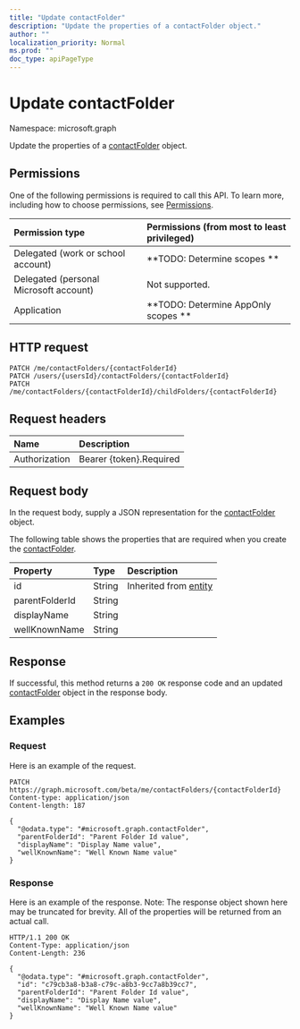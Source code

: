 ```yaml
---
title: "Update contactFolder"
description: "Update the properties of a contactFolder object."
author: ""
localization_priority: Normal
ms.prod: ""
doc_type: apiPageType
---
```


# Update contactFolder

Namespace: microsoft.graph

Update the properties of a [contactFolder](../resources/contactfolder.md) object.

## Permissions
One of the following permissions is required to call this API. To learn more, including how to choose permissions, see [Permissions](/concepts/permissions-reference.md).

|Permission type|Permissions (from most to least privileged)|
|:---|:---|
|Delegated (work or school account)|**TODO: Determine scopes **|
|Delegated (personal Microsoft account)|Not supported.|
|Application|**TODO: Determine AppOnly scopes **|

## HTTP request
<!-- {
  "blockType": "ignored"
}
-->
``` http
PATCH /me/contactFolders/{contactFolderId}
PATCH /users/{usersId}/contactFolders/{contactFolderId}
PATCH /me/contactFolders/{contactFolderId}/childFolders/{contactFolderId}
```

## Request headers
|Name|Description|
|:---|:---|
|Authorization|Bearer {token}.Required|

## Request body
In the request body, supply a JSON representation for the [contactFolder](../resources/contactfolder.md) object.

The following table shows the properties that are required when you create the [contactFolder](../resources/contactfolder.md).

|Property|Type|Description|
|:---|:---|:---|
|id|String| Inherited from [entity](../resources/entity.md)|
|parentFolderId|String||
|displayName|String||
|wellKnownName|String||



## Response
If successful, this method returns a `200 OK` response code and an updated [contactFolder](../resources/contactfolder.md) object in the response body.

## Examples

### Request
Here is an example of the request.
<!-- {
  "blockType": "request",
  "name": "update_contactfolder"
}
-->
``` http
PATCH https://graph.microsoft.com/beta/me/contactFolders/{contactFolderId}
Content-type: application/json
Content-length: 187

{
  "@odata.type": "#microsoft.graph.contactFolder",
  "parentFolderId": "Parent Folder Id value",
  "displayName": "Display Name value",
  "wellKnownName": "Well Known Name value"
}
```

### Response
Here is an example of the response. Note: The response object shown here may be truncated for brevity. All of the properties will be returned from an actual call.
<!-- {
  "blockType": "response",
  "truncated": true
}
-->
``` http
HTTP/1.1 200 OK
Content-Type: application/json
Content-Length: 236

{
  "@odata.type": "#microsoft.graph.contactFolder",
  "id": "c79cb3a8-b3a8-c79c-a8b3-9cc7a8b39cc7",
  "parentFolderId": "Parent Folder Id value",
  "displayName": "Display Name value",
  "wellKnownName": "Well Known Name value"
}
```

